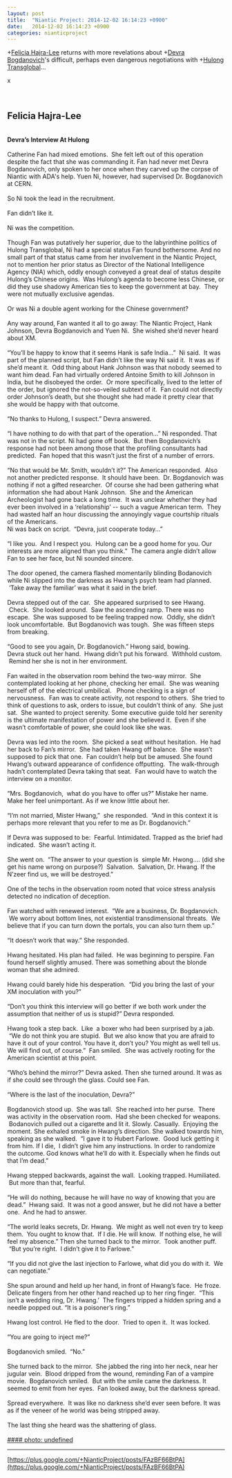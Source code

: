 ```yaml
---
layout: post
title:  "Niantic Project: 2014-12-02 16:14:23 +0900"
date:   2014-12-02 16:14:23 +0900
categories: nianticproject
---
```

+[Felicia Hajra-Lee](https://plus.google.com/118344555717370644832 "") returns with more revelations about +[Devra Bogdanovich](https://plus.google.com/102598577258553073047 "")'s difficult, perhaps even dangerous negotiations with +[Hulong Transglobal](https://plus.google.com/107849663787965375687 "")...

x<div class="shared"><br /><h2>Felicia Hajra-Lee</h2><br /><b>Devra’s Interview At Hulong</b><br /><br />Catherine Fan had mixed emotions.  She felt left out of this operation despite the fact that she was commanding it. Fan had never met Devra Bogdanovich, only spoken to her once when they carved up the corpse of Niantic with ADA's help. Yuen Ni, however, had supervised Dr. Bogdanovich at CERN.  <br /><br />So Ni took the lead in the recruitment. <br /><br />Fan didn’t like it. <br /><br />Ni was the competition.  <br /><br />Though Fan was putatively her superior, due to the labyrinthine politics of Hulong Transglobal, Ni had a special status Fan found bothersome. And no small part of that status came from her involvement in the Niantic Project, not to mention her prior status as Director of the National Intelligence Agency (NIA) which, oddly enough conveyed a great deal of status despite Hulong’s Chinese origins.  Was Hulong’s agenda to become less Chinese, or did they use shadowy American ties to keep the government at bay.  They were not mutually exclusive agendas.<br /><br />Or was Ni a double agent working for the Chinese government?<br /><br />Any way around, Fan wanted it all to go away: The Niantic Project, Hank Johnson, Devra Bogdanovich and Yuen Ni.  She wished she’d never heard about XM.  <br /><br />“You’ll be happy to know that it seems Hank is safe India...”  Ni said.  It was part of the planned script, but Fan didn’t like the way Ni said it.  It was as if she’d meant it.  Odd thing about Hank Johnson was that nobody seemed to want him dead. Fan had virtually ordered Antoine Smith to kill Johnson in India, but he disobeyed the order.  Or more specifically, lived to the letter of the order, but ignored the not-so-veiled subtext of it.  Fan could not directly order Johnson’s death, but she thought she had made it pretty clear that she would be happy with that outcome.<br /><br />“No thanks to Hulong, I suspect.” Devra answered.  <br /><br />“I have nothing to do with that part of the operation...” Ni responded. That was not in the script. Ni had gone off book.  But then Bogdanovich’s response had not been among those that the profiling consultants had predicted.  Fan hoped that this wasn’t just the first of a number of errors.  <br /><br />“No that would be Mr. Smith, wouldn’t it?” The American responded.  Also not another predicted response.  It should have been.  Dr. Bogdanovich was nothing if not a gifted researcher.  Of course she had been gathering what information she had about Hank Johnson.  She and the American Archeologist had gone back a long time.  It was unclear whether they had ever been involved in a ‘relationship’ -- such a vague American term.  They had wasted half an hour discussing the annoyingly vague courtship rituals of the Americans.  <br />Ni was back on script.  “Devra, just cooperate today...”<br /><br />“I like you.  And I respect you.  Hulong can be a good home for you. Our interests are more aligned than you think.”  The camera angle didn’t allow Fan to see her face, but Ni sounded sincere.  <br /><br />The door opened, the camera flashed momentarily blinding Bodanovich while Ni slipped into the darkness as Hwang’s psych team had planned.  ‘Take away the familiar’ was what it said in the brief.  <br /><br />Devra stepped out of the car.  She appeared surprised to see Hwang.  Check.  She looked around.  Saw the ascending ramp. There was no escape.  She was supposed to be feeling trapped now.  Oddly, she didn’t look uncomfortable.  But Bogdanovich was tough.  She was fifteen steps from breaking.<br /><br />“Good to see you again, Dr. Bogdanovich.” Hwong said, bowing.<br />Devra stuck out her hand.  Hwang didn’t put his forward.  Withhold custom.  Remind her she is not in her environment.<br /><br />	Fan waited in the observation room behind the two-way mirror.  She contemplated looking at her phone, checking her email.  She was weaning herself off of the electrical umbilical.   Phone checking is a sign of nervousness.  Fan was to create activity, not respond to others.  She tried to think of questions to ask, orders to issue, but couldn’t think of any.  She just sat.  She wanted to project serenity. Some executive guide told her serenity is the ultimate manifestation of power and she believed it.  Even if she wasn’t comfortable of power, she could look like she was.  <br /><br />Devra was led into the room.  She picked a seat without hesitation.  He had her back to Fan’s mirror.  She had taken Hwang off balance.  She wasn’t supposed to pick that one.  Fan couldn’t help but be amused. She found Hwang’s outward appearance of confidence offputting.  The walk-through hadn’t contemplated Devra taking that seat.  Fan would have to watch the interview on a monitor.<br /><br />“Mrs. Bogdanovich,  what do you have to offer us?” Mistake her name. Make her feel unimportant. As if we know little about her.<br /><br />“I’m not married, Mister Hwang,”  she responded.  “And in this context it is perhaps more relevant that you refer to me as Dr. Bogdanovich.”<br /><br />If Devra was supposed to be:  Fearful. Intimidated. Trapped as the brief had indicated.  She wasn’t acting it.  <br /><br />She went on.  “The answer to your question is  simple Mr. Hwong.... (did she get his name wrong on purpose?)  Salvation.  Salvation, Dr. Hwang. If the N’zeer find us, we will be destroyed.”<br /><br />One of the techs in the observation room noted that voice stress analysis detected no indication of deception.<br /><br />Fan watched with renewed interest.  “We are a business, Dr. Bogdanovich.  We worry about bottom lines, not existential transdimensional threats.  We believe that if you can turn down the portals, you can also turn them up.”<br /><br />“It doesn’t work that way.” She responded.  <br /><br />Hwang hesitated. His plan had failed.  He was beginning to perspire. Fan found herself slightly amused. There was something about the blonde woman that she admired.<br /><br />Hwang could barely hide his desperation.  “Did you bring the last of your XM inoculation with you?”  <br /><br />“Don’t you think this interview will go better if we both work under the assumption that neither of us is stupid?” Devra responded.<br /><br />Hwang took a step back.  Like  a boxer who had been surprised by a jab.    “We do not think you are stupid.  But we also know that you are afraid to have it out of your control. You have it, don’t you? You might as well tell us. We will find out, of course.”  Fan smiled.  She was actively rooting for the American scientist at this point.  <br /><br />“Who’s behind the mirror?” Devra asked. Then she turned around. It was as if she could see through the glass. Could see Fan.<br /><br />“Where is the last of the inoculation, Devra?”<br /><br />Bogdanovich stood up.  She was tall.  She reached into her purse.  There was activity in the observation room.  Had she been checked for weapons.  Bodanovich pulled out a cigarette and lit it. Slowly. Casually.  Enjoying the moment. She exhaled smoke in Hwang’s direction. She walked towards him, speaking as she walked.  “I gave it to Hubert Farlowe.  Good luck getting it from him. If I die,  I didn’t give him any instructions. In order to randomize the outcome. God knows what he’ll do with it. Especially when he finds out that I’m dead.”<br /><br />Hwang stepped backwards, against the wall.  Looking trapped. Humiliated.  But more than that, fearful.<br /><br />“He will do nothing, because he will have no way of knowing that you are dead.”  Hwang said.  It was not a good answer, but he did not have a better one.  And he had to answer. <br /><br />“The world leaks secrets, Dr. Hwang.  We might as well not even try to keep them.  You ought to know that.  If I die. He will know.  If nothing else, he will feel my absence.” Then she turned back to the mirror.  Took another puff.  “But you’re right.  I didn’t give it to Farlowe.”<br /><br />“If you did not give the last injection to Farlowe, what did you do with it.  We can negotiate.”<br /><br />She spun around and held up her hand, in front of Hwang’s face.  He froze. Delicate fingers from her other hand reached up to her ring finger.  “This isn’t a wedding ring, Dr. Hwang.’  The fingers tripped a hidden spring and a needle popped out. “It is a poisoner’s ring.”<br /><br />Hwang lost control. He fled to the door.  Tried to open it.  It was locked.<br /><br />“You are going to inject me?”<br /><br />Bogdanovich smiled.  “No.”<br /><br />She turned back to the mirror.  She jabbed the ring into her neck, near her jugular vein.  Blood dripped from the wound, reminding Fan of a vampire movie.  Bogdanovich smiled.  But with the smile came the darkness. It seemed to emit from her eyes.  Fan looked away, but the darkness spread.<br /><br />Spread everywhere.  It was like no darkness she’d ever seen before. It was as if the veneer of he world was being stripped away.<br /><br />The last thing she heard was the shattering of glass.<br /><br /></div>
[#### photo: undefined](https://lh3.googleusercontent.com/-NBM7c2Fjts4/VH1l883NJzI/AAAAAAAAAKQ/wmwk2yY1wr4/Shatter.png "")
- - -
[https://plus.google.com/+NianticProject/posts/FAzBF66BtPA](https://plus.google.com/+NianticProject/posts/FAzBF66BtPA)

